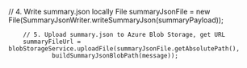  // 4. Write summary.json locally
        File summaryJsonFile = new File(SummaryJsonWriter.writeSummaryJson(summaryPayload));

        // 5. Upload summary.json to Azure Blob Storage, get URL
        summaryFileUrl = blobStorageService.uploadFile(summaryJsonFile.getAbsolutePath(),
                buildSummaryJsonBlobPath(message));
